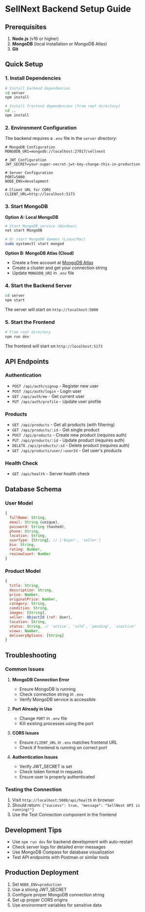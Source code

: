 # SellNext Backend Setup Guide

## Prerequisites

1. **Node.js** (v16 or higher)
2. **MongoDB** (local installation or MongoDB Atlas)
3. **Git**

## Quick Setup

### 1. Install Dependencies

```bash
# Install backend dependencies
cd server
npm install

# Install frontend dependencies (from root directory)
cd ..
npm install
```

### 2. Environment Configuration

The backend requires a `.env` file in the `server` directory:

```env
# MongoDB Configuration
MONGODB_URI=mongodb://localhost:27017/sellnext

# JWT Configuration
JWT_SECRET=your-super-secret-jwt-key-change-this-in-production

# Server Configuration
PORT=5000
NODE_ENV=development

# Client URL for CORS
CLIENT_URL=http://localhost:5173
```

### 3. Start MongoDB

**Option A: Local MongoDB**
```bash
# Start MongoDB service (Windows)
net start MongoDB

# Or start MongoDB daemon (Linux/Mac)
sudo systemctl start mongod
```

**Option B: MongoDB Atlas (Cloud)**
- Create a free account at [MongoDB Atlas](https://www.mongodb.com/atlas)
- Create a cluster and get your connection string
- Update `MONGODB_URI` in `.env` file

### 4. Start the Backend Server

```bash
cd server
npm start
```

The server will start on `http://localhost:5000`

### 5. Start the Frontend

```bash
# From root directory
npm run dev
```

The frontend will start on `http://localhost:5173`

## API Endpoints

### Authentication
- `POST /api/auth/signup` - Register new user
- `POST /api/auth/login` - Login user
- `GET /api/auth/me` - Get current user
- `PUT /api/auth/profile` - Update user profile

### Products
- `GET /api/products` - Get all products (with filtering)
- `GET /api/products/:id` - Get single product
- `POST /api/products` - Create new product (requires auth)
- `PUT /api/products/:id` - Update product (requires auth)
- `DELETE /api/products/:id` - Delete product (requires auth)
- `GET /api/products/user/:userId` - Get user's products

### Health Check
- `GET /api/health` - Server health check

## Database Schema

### User Model
```javascript
{
  fullName: String,
  email: String (unique),
  password: String (hashed),
  phone: String,
  location: String,
  userType: [String], // ['buyer', 'seller']
  bio: String,
  rating: Number,
  reviewCount: Number
}
```

### Product Model
```javascript
{
  title: String,
  description: String,
  price: Number,
  originalPrice: Number,
  category: String,
  condition: String,
  images: [String],
  seller: ObjectId (ref: User),
  location: String,
  status: String, // 'active', 'sold', 'pending', 'inactive'
  views: Number,
  deliveryOptions: [String]
}
```

## Troubleshooting

### Common Issues

1. **MongoDB Connection Error**
   - Ensure MongoDB is running
   - Check connection string in `.env`
   - Verify MongoDB service is accessible

2. **Port Already in Use**
   - Change `PORT` in `.env` file
   - Kill existing processes using the port

3. **CORS Issues**
   - Ensure `CLIENT_URL` in `.env` matches frontend URL
   - Check if frontend is running on correct port

4. **Authentication Issues**
   - Verify JWT_SECRET is set
   - Check token format in requests
   - Ensure user is properly authenticated

### Testing the Connection

1. Visit `http://localhost:5000/api/health` in browser
2. Should return: `{"success": true, "message": "SellNext API is running!"}`
3. Use the Test Connection component in the frontend

## Development Tips

- Use `npm run dev` for backend development with auto-restart
- Check server logs for detailed error messages
- Use MongoDB Compass for database visualization
- Test API endpoints with Postman or similar tools

## Production Deployment

1. Set `NODE_ENV=production`
2. Use a strong JWT_SECRET
3. Configure proper MongoDB connection string
4. Set up proper CORS origins
5. Use environment variables for sensitive data



